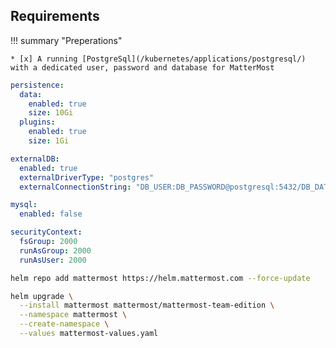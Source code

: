 ## Requirements

!!! summary "Preperations"

    * [x] A running [PostgreSql](/kubernetes/applications/postgresql/) with a dedicated user, password and database for MatterMost

```yaml title="mattermost-values.yaml" linenums="1"
persistence:
  data:
    enabled: true
    size: 10Gi
  plugins:
    enabled: true
    size: 1Gi

externalDB:
  enabled: true
  externalDriverType: "postgres"
  externalConnectionString: "DB_USER:DB_PASSWORD@postgresql:5432/DB_DATABASE?sslmode=disable&connect_timeout=10"

mysql:
  enabled: false

securityContext:
  fsGroup: 2000
  runAsGroup: 2000
  runAsUser: 2000
```

```bash
helm repo add mattermost https://helm.mattermost.com --force-update
```

```bash
helm upgrade \
  --install mattermost mattermost/mattermost-team-edition \
  --namespace mattermost \
  --create-namespace \
  --values mattermost-values.yaml
```
